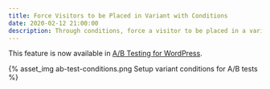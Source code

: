 ```yaml
---
title: Force Visitors to be Placed in Variant with Conditions
date: 2020-02-12 21:00:00
description: Through conditions, force a visitor to be placed in a variant of your test.
---
```



This feature is now available in [A/B Testing for WordPress](https://wordpress.org/plugins/ab-testing-for-wp/).

{% asset_img ab-test-conditions.png Setup variant conditions for A/B tests %}
